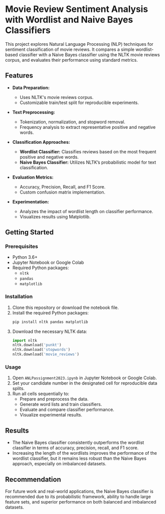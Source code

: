 # Movie Review Sentiment Analysis with Wordlist and Naive Bayes Classifiers

This project explores Natural Language Processing (NLP) techniques for sentiment classification of movie reviews. It compares a simple wordlist-based classifier with a Naive Bayes classifier using the NLTK movie reviews corpus, and evaluates their performance using standard metrics.

## Features

- **Data Preparation:**  
  - Uses NLTK's movie reviews corpus.
  - Customizable train/test split for reproducible experiments.

- **Text Preprocessing:**  
  - Tokenization, normalization, and stopword removal.
  - Frequency analysis to extract representative positive and negative words.

- **Classification Approaches:**  
  - **Wordlist Classifier:** Classifies reviews based on the most frequent positive and negative words.
  - **Naive Bayes Classifier:** Utilizes NLTK’s probabilistic model for text classification.

- **Evaluation Metrics:**  
  - Accuracy, Precision, Recall, and F1 Score.
  - Custom confusion matrix implementation.

- **Experimentation:**  
  - Analyzes the impact of wordlist length on classifier performance.
  - Visualizes results using Matplotlib.

## Getting Started

### Prerequisites

- Python 3.6+
- Jupyter Notebook or Google Colab
- Required Python packages:
  - `nltk`
  - `pandas`
  - `matplotlib`

### Installation

1. Clone this repository or download the notebook file.
2. Install the required Python packages:
   ```sh
   pip install nltk pandas matplotlib
   ```
3. Download the necessary NLTK data:
   ```python
   import nltk
   nltk.download('punkt')
   nltk.download('stopwords')
   nltk.download('movie_reviews')
   ```

### Usage

1. Open `ANLPassignment2023.ipynb` in Jupyter Notebook or Google Colab.
2. Set your candidate number in the designated cell for reproducible data splits.
3. Run all cells sequentially to:
   - Prepare and preprocess the data.
   - Generate word lists and train classifiers.
   - Evaluate and compare classifier performance.
   - Visualize experimental results.

## Results

- The Naive Bayes classifier consistently outperforms the wordlist classifier in terms of accuracy, precision, recall, and F1 score.
- Increasing the length of the wordlists improves the performance of the wordlist classifier, but it remains less robust than the Naive Bayes approach, especially on imbalanced datasets.

## Recommendation

For future work and real-world applications, the Naive Bayes classifier is recommended due to its probabilistic framework, ability to handle large feature sets, and superior performance on both balanced and imbalanced datasets.
